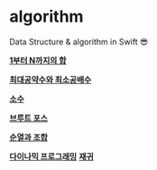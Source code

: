 # algorithm
Data Structure &amp; algorithm in Swift 😎



**[1부터 N까지의 합](https://github.com/LoganiOS/algorithm/blob/main/1부터%20N까지의%20합.md)**

**[최대공약수와 최소공배수](https://github.com/LoganiOS/algorithm/blob/main/최대공약수와%20최소공배수.md)**

**[소수](https://github.com/LoganiOS/algorithm/blob/main/소수.md)**

**[브루트 포스](https://github.com/LoganiOS/algorithm/blob/main/브루트%20포스.md)**

**[순열과 조합](https://github.com/LoganiOS/algorithm/blob/main/순열과%20조합.md)**

**[다이나믹 프로그래밍](https://github.com/LoganiOS/algorithm/blob/main/다이나믹%20프로그래밍.md)**
**[재귀](https://github.com/LoganiOS/algorithm/blob/main/재귀.md)**

